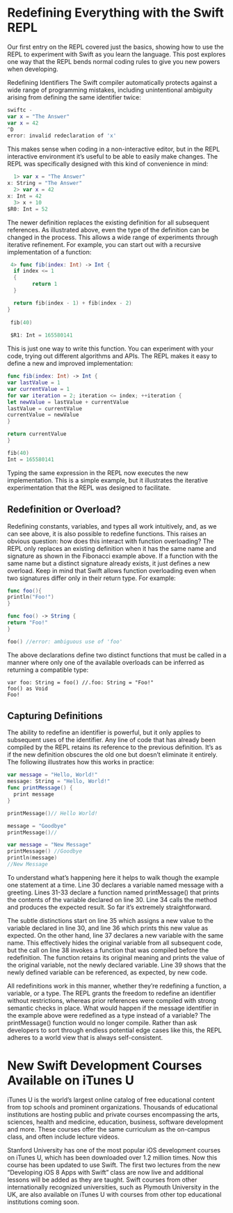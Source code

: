 # Redefining Everything with the Swift REPL

Our first entry on the REPL covered just the basics, showing how to use the REPL to experiment with Swift as you learn the language. This post explores one way that the REPL bends normal coding rules to give you new powers when developing.

Redefining Identifiers
The Swift compiler automatically protects against a wide range of programming mistakes, including unintentional ambiguity arising from defining the same identifier twice:

```swift
swiftc -
var x = "The Answer"
var x = 42
^D
error: invalid redeclaration of 'x'
```

This makes sense when coding in a non-interactive editor, but in the REPL interactive environment it’s useful to be able to easily make changes. The REPL was specifically designed with this kind of convenience in mind:
```swift
  1> var x = "The Answer"
x: String = "The Answer"
  2> var x = 42
x: Int = 42
  3> x + 10
$R0: Int = 52
```

The newer definition replaces the existing definition for all subsequent references. As illustrated above, even the type of the definition can be changed in the process. This allows a wide range of experiments through iterative refinement. For example, you can start out with a recursive implementation of a function:
```swift
 4> func fib(index: Int) -> Int {
  if index <= 1 
  {
 		return 1
  }

  return fib(index - 1) + fib(index - 2)
}
 
 fib(40)
 
 $R1: Int = 165580141
```
This is just one way to write this function. You can experiment with your code, trying out different algorithms and APIs. The REPL makes it easy to define a new and improved implementation:

```swift
func fib(index: Int) -> Int {
var lastValue = 1
var currentValue = 1
for var iteration = 2; iteration <= index; ++iteration {
let newValue = lastValue + currentValue
lastValue = currentValue
currentValue = newValue
}

return currentValue
}

fib(40)
Int = 165580141
```

Typing the same expression in the REPL now executes the new implementation. This is a simple example, but it illustrates the iterative experimentation that the REPL was designed to facilitate.


## Redefinition or Overload?

Redefining constants, variables, and types all work intuitively, and, as we can see above, it is also possible to redefine functions. This raises an obvious question: how does this interact with function overloading? The REPL only replaces an existing definition when it has the same name and signature as shown in the Fibonacci example above. If a function with the same name but a distinct signature already exists, it just defines a new overload. Keep in mind that Swift allows function overloading even when two signatures differ only in their return type. For example:

```swift
func foo(){
println("Foo!")
}

func foo() -> String {
return "Foo!"
}

foo() //error: ambiguous use of 'foo'
```

The above declarations define two distinct functions that must be called in a manner where only one of the available overloads can be inferred as returning a compatible type:
```
var foo: String = foo() //.foo: String = "Foo!"
foo() as Void
Foo!
```

## Capturing Definitions
The ability to redefine an identifier is powerful, but it only applies to subsequent uses of the identifier. Any line of code that has already been compiled by the REPL retains its reference to the previous definition. It’s as if the new definition obscures the old one but doesn’t eliminate it entirely. The following illustrates how this works in practice:
```swift
var message = "Hello, World!"
message: String = "Hello, World!"
func printMessage() {
  print message
}

printMessage()// Hello World!

message = "Goodbye"
printMessage()//

var message = "New Message"
printMessage() //Goodbye
println(message)
//New Message

```

To understand what’s happening here it helps to walk though the example one statement at a time. Line 30 declares a variable named message with a greeting. Lines 31-33 declare a function named printMessage() that prints the contents of the variable declared on line 30. Line 34 calls the method and produces the expected result. So far it’s extremely straightforward.

The subtle distinctions start on line 35 which assigns a new value to the variable declared in line 30, and line 36 which prints this new value as expected. On the other hand, line 37 declares a new variable with the same name. This effectively hides the original variable from all subsequent code, but the call on line 38 invokes a function that was compiled before the redefinition. The function retains its original meaning and prints the value of the original variable, not the newly declared variable. Line 39 shows that the newly defined variable can be referenced, as expected, by new code.

All redefinitions work in this manner, whether they’re redefining a function, a variable, or a type. The REPL grants the freedom to redefine an identifier without restrictions, whereas prior references were compiled with strong semantic checks in place. What would happen if the message identifier in the example above were redefined as a type instead of a variable? The printMessage() function would no longer compile. Rather than ask developers to sort through endless potential edge cases like this, the REPL adheres to a world view that is always self-consistent.


# New Swift Development Courses Available on iTunes U
iTunes U is the world’s largest online catalog of free educational content from top schools and prominent organizations. Thousands of educational institutions are hosting public and private courses encompassing the arts, sciences, health and medicine, education, business, software development and more. These courses offer the same curriculum as the on-campus class, and often include lecture videos.

Stanford University has one of the most popular iOS development courses on iTunes U, which has been downloaded over 1.2 million times. Now this course has been updated to use Swift. The first two lectures from the new
“Developing iOS 8 Apps with Swift” 
class are now live and additional lessons will be added as they are taught. Swift courses from other internationally recognized universities, such as Plymouth University in the UK, are also available on iTunes U with courses from other top educational institutions coming soon.
